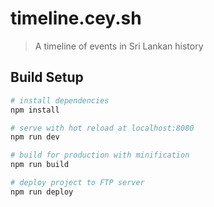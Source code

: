 # timeline.cey.sh

> A timeline of events in Sri Lankan history

## Build Setup

``` bash
# install dependencies
npm install

# serve with hot reload at localhost:8080
npm run dev

# build for production with minification
npm run build

# deploy project to FTP server
npm run deploy
```
